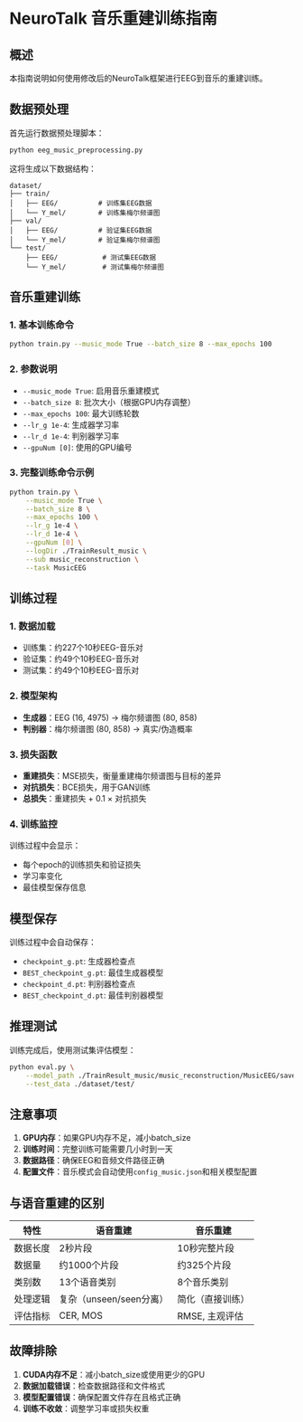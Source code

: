 # NeuroTalk 音乐重建训练指南

## 概述
本指南说明如何使用修改后的NeuroTalk框架进行EEG到音乐的重建训练。

## 数据预处理
首先运行数据预处理脚本：
```bash
python eeg_music_preprocessing.py
```

这将生成以下数据结构：
```
dataset/
├── train/
│   ├── EEG/          # 训练集EEG数据
│   └── Y_mel/        # 训练集梅尔频谱图
├── val/
│   ├── EEG/          # 验证集EEG数据
│   └── Y_mel/        # 验证集梅尔频谱图
└── test/
    ├── EEG/           # 测试集EEG数据
    └── Y_mel/         # 测试集梅尔频谱图
```

## 音乐重建训练

### 1. 基本训练命令
```bash
python train.py --music_mode True --batch_size 8 --max_epochs 100
```

### 2. 参数说明
- `--music_mode True`: 启用音乐重建模式
- `--batch_size 8`: 批次大小（根据GPU内存调整）
- `--max_epochs 100`: 最大训练轮数
- `--lr_g 1e-4`: 生成器学习率
- `--lr_d 1e-4`: 判别器学习率
- `--gpuNum [0]`: 使用的GPU编号

### 3. 完整训练命令示例
```bash
python train.py \
    --music_mode True \
    --batch_size 8 \
    --max_epochs 100 \
    --lr_g 1e-4 \
    --lr_d 1e-4 \
    --gpuNum [0] \
    --logDir ./TrainResult_music \
    --sub music_reconstruction \
    --task MusicEEG
```

## 训练过程

### 1. 数据加载
- 训练集：约227个10秒EEG-音乐对
- 验证集：约49个10秒EEG-音乐对
- 测试集：约49个10秒EEG-音乐对

### 2. 模型架构
- **生成器**：EEG (16, 4975) → 梅尔频谱图 (80, 858)
- **判别器**：梅尔频谱图 (80, 858) → 真实/伪造概率

### 3. 损失函数
- **重建损失**：MSE损失，衡量重建梅尔频谱图与目标的差异
- **对抗损失**：BCE损失，用于GAN训练
- **总损失**：重建损失 + 0.1 × 对抗损失

### 4. 训练监控
训练过程中会显示：
- 每个epoch的训练损失和验证损失
- 学习率变化
- 最佳模型保存信息

## 模型保存
训练过程中会自动保存：
- `checkpoint_g.pt`: 生成器检查点
- `BEST_checkpoint_g.pt`: 最佳生成器模型
- `checkpoint_d.pt`: 判别器检查点
- `BEST_checkpoint_d.pt`: 最佳判别器模型

## 推理测试
训练完成后，使用测试集评估模型：
```bash
python eval.py \
    --model_path ./TrainResult_music/music_reconstruction/MusicEEG/savemodel/BEST_checkpoint_g.pt \
    --test_data ./dataset/test/
```

## 注意事项

1. **GPU内存**：如果GPU内存不足，减小batch_size
2. **训练时间**：完整训练可能需要几小时到一天
3. **数据路径**：确保EEG和音频文件路径正确
4. **配置文件**：音乐模式会自动使用`config_music.json`和相关模型配置

## 与语音重建的区别

| 特性 | 语音重建 | 音乐重建 |
|------|----------|----------|
| 数据长度 | 2秒片段 | 10秒完整片段 |
| 数据量 | 约1000个片段 | 约325个片段 |
| 类别数 | 13个语音类别 | 8个音乐类别 |
| 处理逻辑 | 复杂（unseen/seen分离） | 简化（直接训练） |
| 评估指标 | CER, MOS | RMSE, 主观评估 |

## 故障排除

1. **CUDA内存不足**：减小batch_size或使用更少的GPU
2. **数据加载错误**：检查数据路径和文件格式
3. **模型配置错误**：确保配置文件存在且格式正确
4. **训练不收敛**：调整学习率或损失权重 